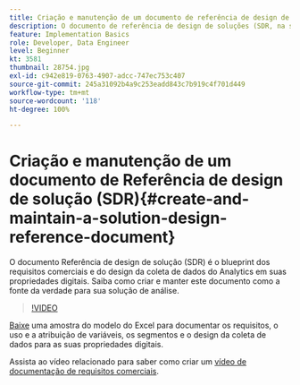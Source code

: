 ```yaml
---
title: Criação e manutenção de um documento de referência de design de solução (SDR)
description: O documento de referência de design de soluções (SDR, na sigla em inglês) é o blueprint dos requisitos comerciais, atribuições de variáveis, definições de segmentos e design da coleta de dados do Analytics para as suas propriedades digitais.
feature: Implementation Basics
role: Developer, Data Engineer
level: Beginner
kt: 3581
thumbnail: 28754.jpg
exl-id: c942e819-0763-4907-adcc-747ec753c407
source-git-commit: 245a31092b4a9c253eadd843c7b919c4f701d449
workflow-type: tm+mt
source-wordcount: '118'
ht-degree: 100%

---
```


# Criação e manutenção de um documento de Referência de design de solução (SDR){#create-and-maintain-a-solution-design-reference-document}

O documento Referência de design de solução (SDR) é o blueprint dos requisitos comerciais e do design da coleta de dados do Analytics em suas propriedades digitais. Saiba como criar e manter este documento como a fonte da verdade para sua solução de análise.

>[!VIDEO](https://video.tv.adobe.com/v/28754/?quality=12&learn=on)

[Baixe](assets/aa_en_BRD_SDR_template.xlsx) uma amostra do modelo do Excel para documentar os requisitos, o uso e a atribuição de variáveis, os segmentos e o design da coleta de dados para as suas propriedades digitais.

Assista ao vídeo relacionado para saber como criar um [vídeo de documentação de requisitos comerciais](creating-a-business-requirements-document.md).

